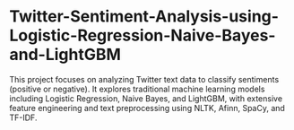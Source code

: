 # Twitter-Sentiment-Analysis-using-Logistic-Regression-Naive-Bayes-and-LightGBM
This project focuses on analyzing Twitter text data to classify sentiments (positive or negative). It explores traditional machine learning models including Logistic Regression, Naive Bayes, and LightGBM, with extensive feature engineering and text preprocessing using NLTK, Afinn, SpaCy, and TF-IDF.
